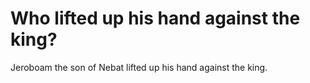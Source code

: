 # Who lifted up his hand against the king?

Jeroboam the son of Nebat lifted up his hand against the king.
